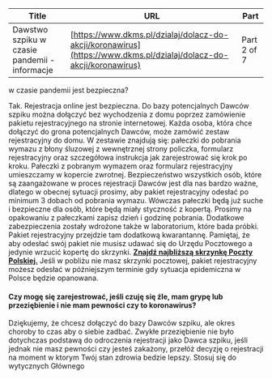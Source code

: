 | **Title**       | **URL**           | **Part**              |
|-----------------|-------------------|-----------------------|
| Dawstwo szpiku w czasie pandemii - informacje         | [https://www.dkms.pl/dzialaj/dolacz-do-akcji/koronawirus](https://www.dkms.pl/dzialaj/dolacz-do-akcji/koronawirus)    | Part 2 of 7          |

w czasie pandemii jest bezpieczna?

Tak. Rejestracja online jest bezpieczna. Do bazy potencjalnych Dawców szpiku można dołączyć bez wychodzenia z domu poprzez zamówienie pakietu rejestracyjnego na stronie internetowej.  Każda osoba, która chce dołączyć do grona potencjalnych Dawców, może zamówić zestaw rejestracyjny do domu. W zestawie znajdują się: pałeczki do pobrania wymazu z błony śluzowej z wewnętrznej strony policzka, formularz rejestracyjny oraz szczegółowa instrukcja jak zarejestrować się krok po kroku. Pałeczki z pobranym wymazem oraz formularz rejestracyjny umieszczamy w kopercie zwrotnej. Bezpieczeństwo wszystkich osób, które są zaangażowane w proces rejestracji Dawców jest dla nas bardzo ważne, dlatego w obecnej sytuacji prosimy, aby pakiet rejestracyjny odesłać po minimum 3 dobach od pobrania wymazu. Wówczas pałeczki będą już suche i bezpieczne dla osób, które będą miały styczność z kopertą. Prosimy na opakowaniu z pałeczkami zapisz dzień i godzinę pobrania. Dodatkowe zabezpieczenia zostały wdrożone także w laboratorium, które bada próbki. Pakiet rejestracyjny przejdzie tam dodatkową kwarantannę. Pamiętaj, że aby odesłać swój pakiet nie musisz udawać się do Urzędu Pocztowego a jedynie wrzucić kopertę do skrzynki. [**Znajdź najbliższą skrzynkę Poczty Polskiej.**](https://skrzynki.poczta-polska.pl/# "Skrzynki Poczta Polska") Jeśli w pobliżu nie masz skrzynki pocztowej, pakiet rejestracyjny możesz odesłać w późniejszym terminie gdy sytuacja epidemiczna w Polsce będzie opanowana.

#### Czy mogę się zarejestrować, jeśli czuję się źle, mam grypę lub przeziębienie i nie mam pewności czy to koronawirus?

Dziękujemy, że chcesz dołączyć do bazy Dawców szpiku, ale okres choroby to czas aby o siebie zadbać. Zwykłe przeziębienie nie było dotychczas podstawą do odroczenia rejestracji jako Dawca szpiku, jeśli jednak nie masz pewności czy jesteś zakażony, przełóż decyzję o rejestracji na moment w ktorym Twój stan zdrowia bedzie lepszy. Stosuj się do wytycznych Głównego
